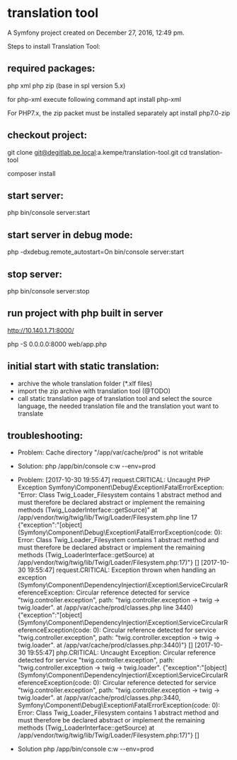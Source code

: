 translation tool
================

A Symfony project created on December 27, 2016, 12:49 pm.

Steps to install Translation Tool:

required packages:
------------------
php xml
php zip (base in spl version 5.x)

for php-xml execute following command
apt install php-xml

For PHP7.x, the zip packet must be installed separately
apt install php7.0-zip

checkout project:
-----------------

git clone git@degitlab.pe.local:a.kempe/translation-tool.git
cd translation-tool

composer install

start server:
-------------

php bin/console server:start

start server in debug mode:
---------------------------
php -dxdebug.remote_autostart=On bin/console server:start

stop server:
------------
php bin/console server:stop

run project with php built in server
------------------------------------
http://10.140.1.71:8000/

php -S 0.0.0.0:8000 web/app.php

initial start with static translation:
--------------------------------------
- archive the whole translation folder (*.xlf files)
- import the zip archive with translation tool (@TODO)
- call static translation page of translation tool and select the source language, the needed translation file and the translation yout want to translate

troubleshooting:
----------------
- Problem:
    Cache directory "/app/var/cache/prod" is not writable

- Solution:
    php /app/bin/console c:w --env=prod

- Problem:
    [2017-10-30 19:55:47] request.CRITICAL: Uncaught PHP Exception Symfony\Component\Debug\Exception\FatalErrorException: "Error: Class Twig_Loader_Filesystem contains 1 abstract method and must therefore be declared abstract or implement the remaining methods (Twig_LoaderInterface::getSource)" at /app/vendor/twig/twig/lib/Twig/Loader/Filesystem.php line 17 {"exception":"[object] (Symfony\\Component\\Debug\\Exception\\FatalErrorException(code: 0): Error: Class Twig_Loader_Filesystem contains 1 abstract method and must therefore be declared abstract or implement the remaining methods (Twig_LoaderInterface::getSource) at /app/vendor/twig/twig/lib/Twig/Loader/Filesystem.php:17)"} []
    [2017-10-30 19:55:47] request.CRITICAL: Exception thrown when handling an exception (Symfony\Component\DependencyInjection\Exception\ServiceCircularReferenceException: Circular reference detected for service "twig.controller.exception", path: "twig.controller.exception -> twig -> twig.loader". at /app/var/cache/prod/classes.php line 3440) {"exception":"[object] (Symfony\\Component\\DependencyInjection\\Exception\\ServiceCircularReferenceException(code: 0): Circular reference detected for service \"twig.controller.exception\", path: \"twig.controller.exception -> twig -> twig.loader\". at /app/var/cache/prod/classes.php:3440)"} []
    [2017-10-30 19:55:47] php.CRITICAL: Uncaught Exception: Circular reference detected for service "twig.controller.exception", path: "twig.controller.exception -> twig -> twig.loader". {"exception":"[object] (Symfony\\Component\\DependencyInjection\\Exception\\ServiceCircularReferenceException(code: 0): Circular reference detected for service \"twig.controller.exception\", path: \"twig.controller.exception -> twig -> twig.loader\". at /app/var/cache/prod/classes.php:3440, Symfony\\Component\\Debug\\Exception\\FatalErrorException(code: 0): Error: Class Twig_Loader_Filesystem contains 1 abstract method and must therefore be declared abstract or implement the remaining methods (Twig_LoaderInterface::getSource) at /app/vendor/twig/twig/lib/Twig/Loader/Filesystem.php:17)"} []

- Solution
    php /app/bin/console c:w --env=prod
